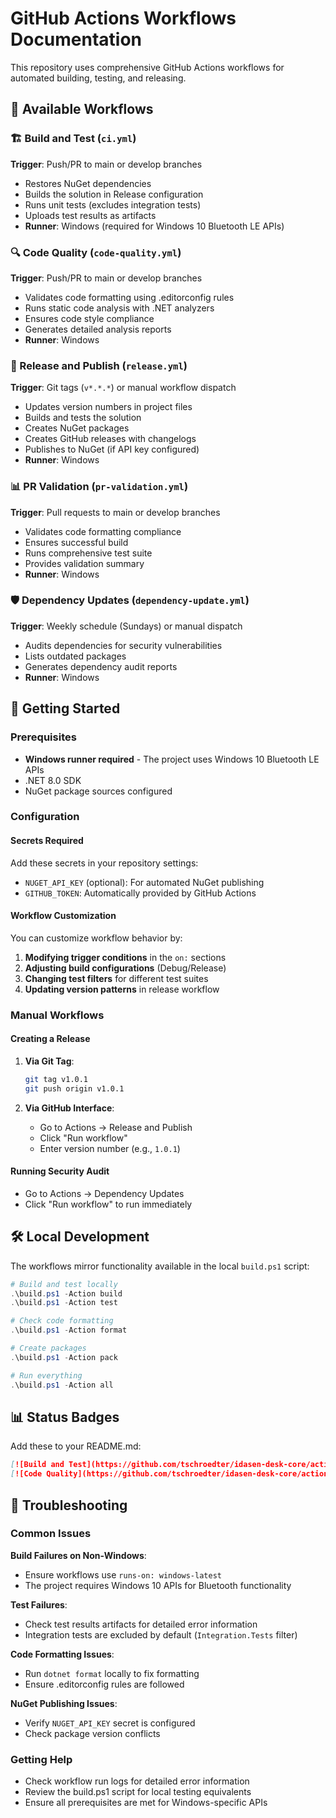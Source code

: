 # GitHub Actions Workflows Documentation

This repository uses comprehensive GitHub Actions workflows for automated building, testing, and releasing.

## 🔄 Available Workflows

### 🏗️ Build and Test (`ci.yml`)
**Trigger**: Push/PR to main or develop branches
- Restores NuGet dependencies
- Builds the solution in Release configuration  
- Runs unit tests (excludes integration tests)
- Uploads test results as artifacts
- **Runner**: Windows (required for Windows 10 Bluetooth LE APIs)

### 🔍 Code Quality (`code-quality.yml`)
**Trigger**: Push/PR to main or develop branches
- Validates code formatting using .editorconfig rules
- Runs static code analysis with .NET analyzers
- Ensures code style compliance
- Generates detailed analysis reports
- **Runner**: Windows

### 🚀 Release and Publish (`release.yml`)
**Trigger**: Git tags (`v*.*.*`) or manual workflow dispatch
- Updates version numbers in project files
- Builds and tests the solution
- Creates NuGet packages
- Creates GitHub releases with changelogs
- Publishes to NuGet (if API key configured)
- **Runner**: Windows

### 📊 PR Validation (`pr-validation.yml`)
**Trigger**: Pull requests to main or develop branches
- Validates code formatting compliance
- Ensures successful build
- Runs comprehensive test suite
- Provides validation summary
- **Runner**: Windows

### 🛡️ Dependency Updates (`dependency-update.yml`)
**Trigger**: Weekly schedule (Sundays) or manual dispatch
- Audits dependencies for security vulnerabilities
- Lists outdated packages
- Generates dependency audit reports
- **Runner**: Windows

## 🚀 Getting Started

### Prerequisites
- **Windows runner required** - The project uses Windows 10 Bluetooth LE APIs
- .NET 8.0 SDK
- NuGet package sources configured

### Configuration

#### Secrets Required
Add these secrets in your repository settings:

- `NUGET_API_KEY` (optional): For automated NuGet publishing
- `GITHUB_TOKEN`: Automatically provided by GitHub Actions

#### Workflow Customization
You can customize workflow behavior by:

1. **Modifying trigger conditions** in the `on:` sections
2. **Adjusting build configurations** (Debug/Release)
3. **Changing test filters** for different test suites
4. **Updating version patterns** in release workflow

### Manual Workflows

#### Creating a Release
1. **Via Git Tag**:
   ```bash
   git tag v1.0.1
   git push origin v1.0.1
   ```

2. **Via GitHub Interface**:
   - Go to Actions → Release and Publish
   - Click "Run workflow"
   - Enter version number (e.g., `1.0.1`)

#### Running Security Audit
- Go to Actions → Dependency Updates
- Click "Run workflow" to run immediately

## 🛠️ Local Development

The workflows mirror functionality available in the local `build.ps1` script:

```powershell
# Build and test locally
.\build.ps1 -Action build
.\build.ps1 -Action test

# Check code formatting
.\build.ps1 -Action format

# Create packages
.\build.ps1 -Action pack

# Run everything
.\build.ps1 -Action all
```

## 📊 Status Badges

Add these to your README.md:

```markdown
[![Build and Test](https://github.com/tschroedter/idasen-desk-core/actions/workflows/ci.yml/badge.svg)](https://github.com/tschroedter/idasen-desk-core/actions/workflows/ci.yml)
[![Code Quality](https://github.com/tschroedter/idasen-desk-core/actions/workflows/code-quality.yml/badge.svg)](https://github.com/tschroedter/idasen-desk-core/actions/workflows/code-quality.yml)
```

## 🔧 Troubleshooting

### Common Issues

**Build Failures on Non-Windows**:
- Ensure workflows use `runs-on: windows-latest`
- The project requires Windows 10 APIs for Bluetooth functionality

**Test Failures**:
- Check test results artifacts for detailed error information
- Integration tests are excluded by default (`Integration.Tests` filter)

**Code Formatting Issues**:
- Run `dotnet format` locally to fix formatting
- Ensure .editorconfig rules are followed

**NuGet Publishing Issues**:
- Verify `NUGET_API_KEY` secret is configured
- Check package version conflicts

### Getting Help
- Check workflow run logs for detailed error information
- Review the build.ps1 script for local testing equivalents
- Ensure all prerequisites are met for Windows-specific APIs